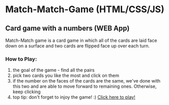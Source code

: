 # Match-Match-Game (HTML/CSS/JS)
## Card game with a numbers (WEB App)
Match-Match game is a card game in which all of the cards are laid face down on a surface and two cards are flipped face up over each turn. 
### How to Play:
1. the goal of the game - find all the pairs
2. pick two cards you like the most and click on them
3. if the number on the faces of the cards are the same, we've done with this two and are able to move forward to remaining ones. Otherwise, keep clicking
4. top tip: don't forget to injoy the game! :)
[Click here to play!](https://sergeim63.github.io/Match-Match-Game/)
